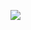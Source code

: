 <a href="https://dashboard.heroku.com/new?template=https://github.com/mikeel-ye/tag-all"><img src="https://www.herokucdn.com/deploy/button.svg"></a>
</div>

